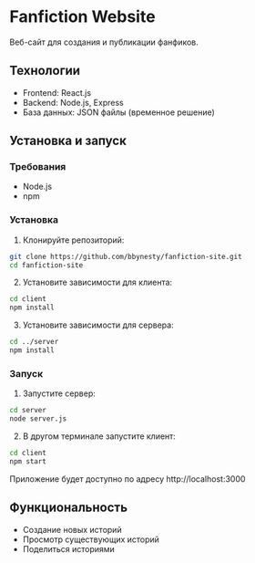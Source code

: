 # Fanfiction Website

Веб-сайт для создания и публикации фанфиков.

## Технологии

- Frontend: React.js
- Backend: Node.js, Express
- База данных: JSON файлы (временное решение)

## Установка и запуск

### Требования
- Node.js
- npm

### Установка

1. Клонируйте репозиторий:
```bash
git clone https://github.com/bbynesty/fanfiction-site.git
cd fanfiction-site
```

2. Установите зависимости для клиента:
```bash
cd client
npm install
```

3. Установите зависимости для сервера:
```bash
cd ../server
npm install
```

### Запуск

1. Запустите сервер:
```bash
cd server
node server.js
```

2. В другом терминале запустите клиент:
```bash
cd client
npm start
```

Приложение будет доступно по адресу http://localhost:3000

## Функциональность

- Создание новых историй
- Просмотр существующих историй
- Поделиться историями
